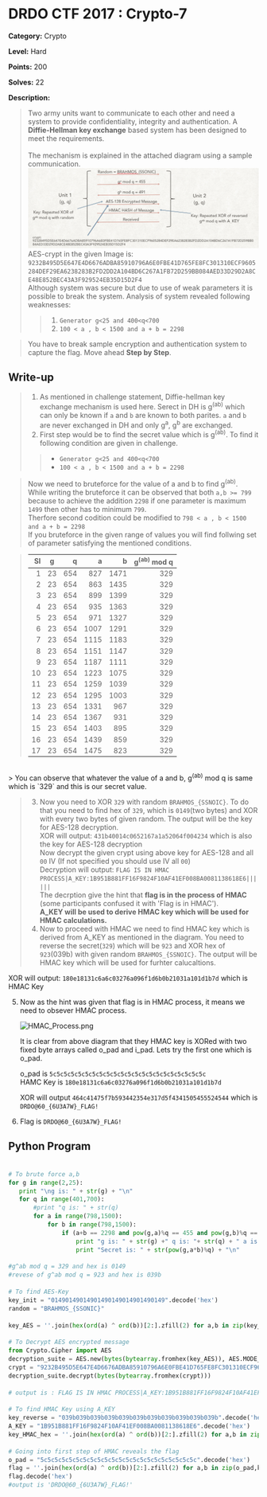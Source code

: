 # DRDO CTF 2017 : Crypto-7

**Category:** Crypto

**Level:** Hard

**Points:** 200

**Solves:** 22

**Description:**

>Two army units want to communicate to each other and need a system to provide confidentiality, integrity and authentication. A **Diffie-Hellman key exchange** based system has been designed to meet the requirements. <br/><br/>
>The mechanism is explained in the attached diagram using a sample communication.<br/>
>![SampleCommunication.png](SampleCommunication.png)<br/>
>AES-crypt in the given Image is:<br/>
>`9232B495D5E647E4D6676ADBA85910796A6E0FBE41D765FE8FC301310ECF9605284DEF29EA6238283B2FD2DD2A104BD6C267A1FB72D259BB084AED33D29D2A8CE48E852BEC43A3F929524EB35D15D2F4`<br/>
>Although system was secure but due to use of weak parameters it is possible to break the system. Analysis of system revealed following weaknesses:<br/>
>>1. `Generator g<25 and 400<q<700`<br/>
>>2. `100 < a , b < 1500 and a + b = 2298`<br/>

>You have to break sample encryption and authentication system to capture the flag. Move ahead **Step by Step**.<br/>


## Write-up

>1. As mentioned in challenge statement, Diffie-hellman key exchange mechanism is used here. Serect in DH is g<sup>(ab)</sup> which can only be known if `a` and `b` are known to both parites. `a` and `b` are never exchanged in DH and only g<sup>a</sup>, g<sup>b</sup> are exchanged. <br/>
>2. First step would be to find the secret value which is g<sup>(ab)</sup>. To find it following condition are given in challenge.<br/>
>>* `Generator g<25 and 400<q<700`<br/>
>>* `100 < a , b < 1500 and a + b = 2298`<br/>

>Now we need to bruteforce for the value of a and b to find g<sup>(ab)</sup>. <br/>
>While writing the bruteforce it can be observed that both `a,b >= 799` because to achieve the addition `2298` if one    parameter is maximum `1499` then other has to minimum `799`. <br/>
>   Therfore second codition could be modified to `798 < a , b < 1500 and a + b = 2298`<br/>
>   If you bruteforce in the given range of values you will find follwing set of parameter satisfying the mentioned conditions.<br/>

>|Sl|g|q|a|b|g<sup>(ab)</sup> mod q|
>| ----:|:---------:| -----:|----:|----:|----:|
>|1|23|654|827|1471|329|
>|2|23|654|863|1435|329|
>|3|23|654|899|1399|329|
>|4|23|654|935|1363|329|
>|5|23|654|971|1327|329|
>|6|23|654|1007|1291|329|
>|7|23|654|1115|1183|329|
>|8|23|654|1151|1147|329|
>|9|23|654|1187|1111|329|
>|10|23|654|1223|1075|329|
>|11|23|654|1259|1039|329|
>|12|23|654|1295|1003|329|
>|13|23|654|1331|967|329|
>|14|23|654|1367|931|329|
>|15|23|654|1403|895|329|
>|16|23|654|1439|859|329|
>|17|23|654|1475|823|329|
<br/>
>   You can observe that whatever the value of a and b, g<sup>(ab)</sup> mod q is same which is `329` and this is our secret value.<br/>

>3. Now you need to XOR `329` with random `BRAHMOS_{SSNOIC}`. To do that you need to find hex of `329`, which is `0149`(two bytes) and XOR with every two bytes of given random. The output will be the key for AES-128 decryption.<br/>
>   XOR will output: `431b40014c0652167a1a52064f004234` which is also the key for AES-128 decryption<br/>
>   Now decrypt the given crypt using above key for AES-128 and all `00` IV (If not specified you should use IV all `00`)<br/>
>   Decryption will output: `FLAG IS IN HMAC PROCESS|A_KEY:1B951B881FF16F9824F10AF41EF008BA0081138618E6||||||`<br/>
>   The decrption give the hint that **flag is in the process of HMAC** (some participants confused it with 'Flag is in HMAC').<br/>
>   **A\_KEY will be used to derive HMAC key which will be used for HMAC calculations.**<br/>
>4. Now to proceed with HMAC we need to find HMAC key which is derived from A\_KEY as mentioned in the diagram.
>You need to reverse the secret(`329`) which will be `923` and XOR hex of `923`(039b) with given random `BRAHMOS_{SSNOIC}`. 
>The output will be HMAC key which will be used for furhter calucaltions.<br/>

   XOR will output: `180e18131c6a6c03276a096f1d6b0b21031a101d1b7d` which is HMAC Key<br/>

5. Now as the hint was given that flag is in HMAC process, it means we need to obsever HMAC process.<br/>

   ![HMAC\_Process.png](HMAC\_Process.png)<br/>

   It is clear from above diagram that they HMAC key is XORed with two fixed byte arrays called o\_pad and i\_pad. Lets try  the first one which is o\_pad. <br/>

   o\_pad is `5c5c5c5c5c5c5c5c5c5c5c5c5c5c5c5c5c5c5c5c5c5c` <br/>
   HAMC Key is `180e18131c6a6c03276a096f1d6b0b21031a101d1b7d`<br/>

   XOR will output `464c41475f7b593442354e317d5f4341505455524544` which is `DRDO@60_{6U3A7W}_FLAG!`<br/>

5. Flag is `DRDO@60_{6U3A7W}_FLAG!`<br/>

 ## Python Program
 ```Python
 
 # To brute force a,b
 for g in range(2,25):
    print "\ng is: " + str(g) + "\n"
    for q in range(401,700):
        #print "q is: " + str(q)
        for a in range(798,1500):
            for b in range(798,1500):
                if (a+b == 2298 and pow(g,a)%q == 455 and pow(g,b)%q == 491):
                    print "g is: " + str(g) +" q is: "+ str(q) + " a is: " + str(a) + " b is: " + str(b) +"\n"
                    print "Secret is: " + str(pow(g,a*b)%q) + "\n"
 
#g^ab mod q = 329 and hex is 0149
#revese of g^ab mod q = 923 and hex is 039b

# To find AES-Key
key_init = "01490149014901490149014901490149".decode('hex')
random = "BRAHMOS_{SSONIC}"

key_AES = ''.join(hex(ord(a) ^ ord(b))[2:].zfill(2) for a,b in zip(key_init,random))

# To Decrypt AES encrypted message
from Crypto.Cipher import AES
decryption_suite = AES.new(bytes(bytearray.fromhex(key_AES)), AES.MODE_CBC, 16 * '\x00')
crypt = "9232B495D5E647E4D6676ADBA85910796A6E0FBE41D765FE8FC301310ECF9605284DEF29EA6238283B2FD2DD2A104BD6C267A1FB72D259BB084AED33D29D2A8CE48E852BEC43A3F929524EB35D15D2F4"
decryption_suite.decrypt(bytes(bytearray.fromhex(crypt)))

# output is : FLAG IS IN HMAC PROCESS|A_KEY:1B951B881FF16F9824F10AF41EF008BA0081138618E6||||||

# To find HMAC Key using A_KEY
key_reverse = "039b039b039b039b039b039b039b039b039b039b039b".decode('hex')
A_KEY = "1B951B881FF16F9824F10AF41EF008BA0081138618E6".decode('hex')
key_HMAC_hex = ''.join(hex(ord(a) ^ ord(b))[2:].zfill(2) for a,b in zip(key_reverse,A_KEY))

# Going into first step of HMAC reveals the flag
o_pad = "5c5c5c5c5c5c5c5c5c5c5c5c5c5c5c5c5c5c5c5c5c5c".decode('hex')
flag = ''.join(hex(ord(a) ^ ord(b))[2:].zfill(2) for a,b in zip(o_pad,key_HMAC_hex.decode('hex')))
flag.decode('hex')
#output is 'DRDO@60_{6U3A7W}_FLAG!'

 ```
 
